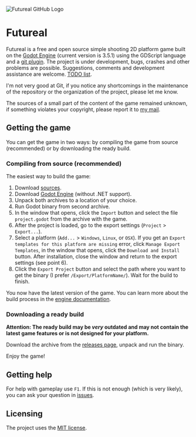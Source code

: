 ![Futureal GitHub Logo](https://user-images.githubusercontent.com/64222535/219353568-d8dd14d2-261f-4622-893e-5e6d597f1f90.png)

# Futureal
Futureal is a free and open source simple shooting 2D platform game built on the [Godot Engine](https://github.com/godotengine/godot) (current version is 3.5.1) using the GDScript language and a [git plugin](https://github.com/godotengine/godot-git-plugin). The project is under development, bugs, crashes and other problems are possible. Suggestions, comments and development assistance are welcome. [TODO list](https://github.com/GREATDNG/Futureal/blob/master/TODO.md).

I'm not very good at Git, if you notice any shortcomings in the maintenance of the repository or the organization of the project, please let me know.

The sources of a small part of the content of the game remained unknown, if something violates your copyright, please report it to [my mail](mailto:greatdng@gmail.com).

## Getting the game
You can get the game in two ways: by compiling the game from source (recommended) or by downloading the ready build.

### Compiling from source (recommended)
The easiest way to build the game:
1. Download [sources](https://github.com/GREATDNG/Futureal/archive/refs/heads/master.zip).
2. Download [Godot Engine](https://godotengine.org/download) (without .NET support).
3. Unpack both archives to a location of your choice.
4. Run Godot binary from second archive.
5. In the window that opens, click the `Import` button and select the file `project.godot` from the archive with the game.
6. After the project is loaded, go to the export settings (`Project` > `Export...`).
7. Select a platform (`Add...` > `Windows`, `Linux`, or `OSX`). If you get an `Export templates for this platform are missing` error, click `Manage Export Templates`, in the window that opens, click the `Download and Install` button. After installation, close the window and return to the export settings (see point 6).
8. Click the `Export Project` button and select the path where you want to get the binary (I prefer `/Export/PlatformName/`). Wait for the build to finish.

You now have the latest version of the game. You can learn more about the build process in the [engine documentation](https://docs.godotengine.org/en/stable/tutorials/export/index.html).

### Downloading a ready build
**Attention: The ready build may be *very* outdated and may not contain the latest game features or is not designed for your platform.**

Download the archive from the [releases page](https://github.com/GREATDNG/Futureal/releases), unpack and run the binary.

Enjoy the game!

## Getting help
For help with gameplay use `F1`. If this is not enough (which is very likely), you can ask your question in [issues](https://github.com/GREATDNG/Futureal/issues).

## Licensing
The project uses the [MIT license](https://github.com/GREATDNG/Futureal/blob/master/LICENSE).
